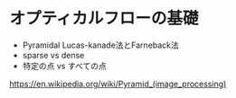 # オプティカルフローの基礎
- Pyramidal Lucas-kanade法とFarneback法
- sparse vs dense
- 特定の点 vs すべての点
  
https://en.wikipedia.org/wiki/Pyramid_(image_processing)
